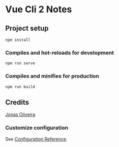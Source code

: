 # Vue Cli 2 Notes



## Project setup
```
npm install
```

### Compiles and hot-reloads for development
```
npm run serve
```

### Compiles and minifies for production
```
npm run build
```
## Credits

[Jonas Oliveira](https://github.com/jonasnapoles) 

### Customize configuration
See [Configuration Reference](https://cli.vuejs.org/config/).




